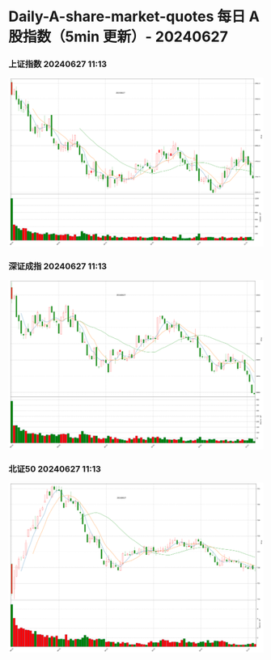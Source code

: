 
# Daily-A-share-market-quotes 每日 A 股指数（5min 更新）- 20240627

### 上证指数 20240627 11:13
![](./fig/2024/6/20240627-sh000001.png)

### 深证成指 20240627 11:13
![](./fig/2024/6/20240627-sz399001.png)

### 北证50 20240627 11:13
![](./fig/2024/6/20240627-bj899050.png)
